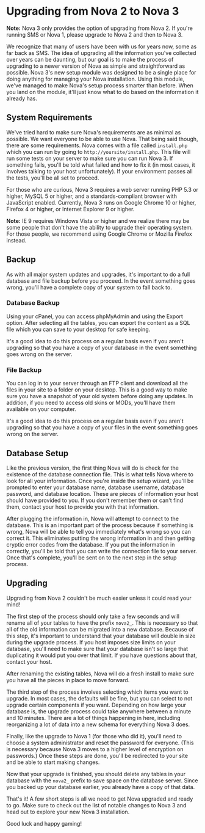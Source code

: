 # Upgrading from Nova 2 to Nova 3

<p class="alert alert-info"><strong>Note:</strong> Nova 3 only provides the option of upgrading from Nova 2. If you're running SMS or Nova 1, please upgrade to Nova 2 and then to Nova 3.</p>

We recognize that many of users have been with us for years now, some as far back as SMS. The idea of upgrading all the information you've collected over years can be daunting, but our goal is to make the process of upgrading to a newer version of Nova as simple and straightforward as possible. Nova 3's new setup module was designed to be a single place for doing anything for managing your Nova installation. Using this module, we've managed to make Nova's setup process smarter than before. When you land on the module, it'll just know what to do based on the information it already has.

## System Requirements

We've tried hard to make sure Nova's requirements are as minimal as possible. We want everyone to be able to use Nova. That being said though, there are some requirements. Nova comes with a file called `install.php` which you can run by going to `http://yoursite/install.php`. This file will run some tests on your server to make sure you can run Nova 3. If something fails, you'll be told what failed and how to fix it (in most cases, it involves talking to your host unfortunately). If your environment passes all the tests, you'll be all set to proceed.

For those who are curious, Nova 3 requires a web server running PHP 5.3 or higher, MySQL 5 or higher, and a standards-compliant browser with JavaScript enabled. Currently, Nova 3 runs on Google Chrome 10 or higher, Firefox 4 or higher, or Internet Explorer 9 or higher.

<p class="alert alert-info"><strong>Note:</strong> IE 9 requires Windows Vista or higher and we realize there may be some people that don't have the ability to upgrade their operating system. For those people, we recommend using Google Chrome or Mozilla Firefox instead.</p>

## Backup

As with all major system updates and upgrades, it's important to do a full database and file backup before you proceed. In the event something goes wrong, you'll have a complete copy of your system to fall back to.

### Database Backup

Using your cPanel, you can access phpMyAdmin and using the Export option. After selecting all the tables, you can export the content as a SQL file which you can save to your desktop for safe keeping.

<p class="alert alert-info">It's a good idea to do this process on a regular basis even if you aren't upgrading so that you have a copy of your database in the event something goes wrong on the server.</p>

### File Backup

You can log in to your server through an FTP client and download all the files in your site to a folder on your desktop. This is a good way to make sure you have a snapshot of your old system before doing any updates. In addition, if you need to access old skins or MODs, you'll have them available on your computer.

<p class="alert alert-info">It's a good idea to do this process on a regular basis even if you aren't upgrading so that you have a copy of your files in the event something goes wrong on the server.</p>

## Database Setup

Like the previous version, the first thing Nova will do is check for the existence of the database connection file. This is what tells Nova where to look for all your information. Once you're inside the setup wizard, you'll be prompted to enter your database name, database username, database password, and database location. These are pieces of information your host should have provided to you. If you don't remember them or can't find them, contact your host to provide you with that information.

After plugging the information in, Nova will attempt to connect to the database. This is an important part of the process because if something is wrong, Nova will be able to tell you immediately what's wrong so you can correct it. This eliminates putting the wrong information in and then getting cryptic error codes from the database. If you put the information in correctly, you'll be told that you can write the connection file to your server. Once that's complete, you'll be sent on to the next step in the setup process.

## Upgrading

Upgrading from Nova 2 couldn't be much easier unless it could read your mind!

The first step of the process should only take a few seconds and will rename all of your tables to have the prefix `nova2_`. This is necessary so that all of the old information can be migrated into a new database. Because of this step, it's important to understand that your database will double in size during the upgrade process. If you host imposes size limits on your database, you'll need to make sure that your database isn't so large that duplicating it would put you over that limit. If you have questions about that, contact your host.

After renaming the existing tables, Nova will do a fresh install to make sure you have all the pieces in place to move forward.

The third step of the process involves selecting which items you want to upgrade. In most cases, the defaults will be fine, but you can select to not upgrade certain components if you want. Depending on how large your database is, the upgrade process could take anywhere between a minute and 10 minutes. There are a lot of things happening in here, including reorganizing a lot of data into a new schema for everything Nova 3 does.

Finally, like the upgrade to Nova 1 (for those who did it), you'll need to choose a system administrator and reset the password for everyone. (This is necessary because Nova 3 moves to a higher level of encryption on passwords.) Once these steps are done, you'll be redirected to your site and be able to start making changes.

Now that your upgrade is finished, you should delete any tables in your database with the `nova2_` prefix to save space on the database server. Since you backed up your database earlier, you already have a copy of that data.

That's it! A few short steps is all we need to get Nova upgraded and ready to go. Make sure to check out the list of notable changes to Nova 3 and head out to explore your new Nova 3 installation.

Good luck and happy gaming!